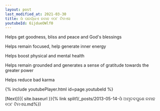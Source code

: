 ```yaml
---
layout: post
last_modified_at: 2021-03-30
title: ଓଁ ପରର୍ଦ୍ଧାଏ ନମାହ ୧୦୮ ଟିମଏସ
youtubeId: 6ijdueOWlf0
---
```

 
 
Helps get goodness, bliss and peace and God's blessings
 
Helps remain focused, help generate inner energy 
 
Helps boost physical and mental health 
 
Helps remain grounded and generates a sense of gratitude towards the greater power 
 
Helps reduce bad karma
 
 
 
 


{% include youtubePlayer.html id=page.youtubeId %}
 
[Next]({{ site.baseurl }}{% link  split1/_posts/2013-05-14-ଓଁ ଅମୃତବପୁଶେ ନମାହ ୧୦୮ ଟିମଏସ.md%})
 
